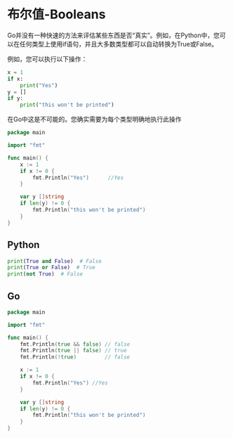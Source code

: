 #  布尔值-Booleans

Go并没有一种快速的方法来评估某些东西是否“真实”。例如，在Python中，您可以在任何类型上使用if语句，并且大多数类型都可以自动转换为True或False。

例如，您可以执行以下操作：

```python
x = 1
if x:
    print("Yes")
y = []
if y:
    print("this won't be printed")
```

在Go中这是不可能的。您确实需要为每个类型明确地执行此操作

```go
package main

import "fmt"

func main() {
	x := 1
	if x != 0 {
		fmt.Println("Yes")		//Yes
	}

	var y []string
	if len(y) != 0 {
		fmt.Println("this won't be printed")
	}
}
```

## Python

```python
print(True and False)  # False
print(True or False)  # True
print(not True)  # False
```



## Go

```go
package main

import "fmt"

func main() {
	fmt.Println(true && false) // false
	fmt.Println(true || false) // true
	fmt.Println(!true)         // false

	x := 1
	if x != 0 {
		fmt.Println("Yes") //Yes
	}

	var y []string
	if len(y) != 0 {
		fmt.Println("this won't be printed")
	}
}
```

